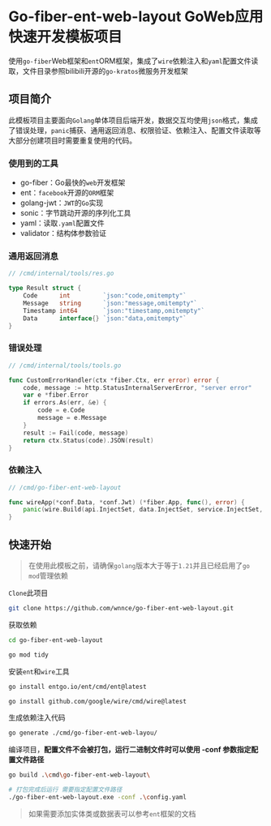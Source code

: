 # Go-fiber-ent-web-layout  GoWeb应用快速开发模板项目

使用`go-fiber`Web框架和`ent`ORM框架，集成了`wire`依赖注入和`yaml`配置文件读取，文件目录参照bilibili开源的`go-kratos`微服务开发框架

## 项目简介

此模板项目主要面向`Golang`单体项目后端开发，数据交互均使用`json`格式，集成了错误处理，`panic`捕获、通用返回消息、权限验证、依赖注入、配置文件读取等大部分创建项目时需要重复使用的代码。

### 使用到的工具

- go-fiber：Go最快的`web`开发框架
- ent：`facebook`开源的`ORM`框架
- golang-jwt：`JWT`的`Go`实现
- sonic：字节跳动开源的序列化工具
- yaml：读取`.yaml`配置文件
- validator：结构体参数验证

### 通用返回消息

```go
// /cmd/internal/tools/res.go

type Result struct {
	Code      int         `json:"code,omitempty"`
	Message   string      `json:"message,omitempty"`
	Timestamp int64       `json:"timestamp,omitempty"`
	Data      interface{} `json:"data,omitempty"`
}
```

### 错误处理

```go
// /cmd/internal/tools/tools.go

func CustomErrorHandler(ctx *fiber.Ctx, err error) error {
	code, message := http.StatusInternalServerError, "server error"
	var e *fiber.Error
	if errors.As(err, &e) {
		code = e.Code
		message = e.Message
	}
	result := Fail(code, message)
	return ctx.Status(code).JSON(result)
}
```

### 依赖注入

```go
// /cmd/go-fiber-ent-web-layout

func wireApp(*conf.Data, *conf.Jwt) (*fiber.App, func(), error) {
	panic(wire.Build(api.InjectSet, data.InjectSet, service.InjectSet, common.InjectSet, middlewares.NewAuthMiddleware, newApp))
}
```

## 快速开始

> 在使用此模板之前，请确保`golang`版本大于等于`1.21`并且已经启用了`go mod`管理依赖

`Clone`此项目

```bash
git clone https://github.com/wnnce/go-fiber-ent-web-layout.git
```

获取依赖

```bash
cd go-fiber-ent-web-layout

go mod tidy
```

安装`ent`和`wire`工具

```bash
go install entgo.io/ent/cmd/ent@latest

go install github.com/google/wire/cmd/wire@latest
```

生成依赖注入代码

```bash
go generate ./cmd/go-fiber-ent-web-layou/
```

编译项目，**配置文件不会被打包，运行二进制文件时可以使用 -conf 参数指定配置文件路径**

```bash
go build .\cmd\go-fiber-ent-web-layout\ 

# 打包完成后运行 需要指定配置文件路径
./go-fiber-ent-web-layout.exe -conf .\config.yaml
```

> 如果需要添加实体类或数据表可以参考`ent`框架的文档